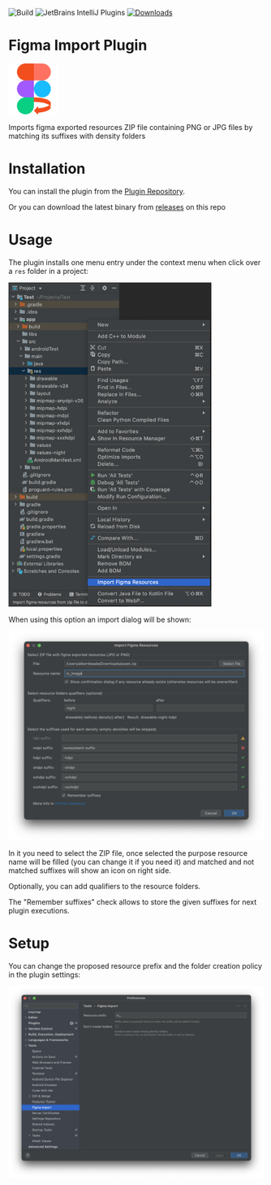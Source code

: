 ![Build](https://github.com/abeade/figma-import-plugin/workflows/Build/badge.svg)
![JetBrains IntelliJ Plugins](https://img.shields.io/jetbrains/plugin/v/12037-import-figma-resources.svg?color=green&style=plastic)
[![Downloads](https://img.shields.io/jetbrains/plugin/d/12037-import-figma.svg)](https://plugins.jetbrains.com/plugin/12037-import-figma)

# Figma Import Plugin
<img src="src/main/resources/META-INF/pluginIcon.svg" width="100" />

<!-- Plugin description -->
Imports figma exported resources ZIP file containing PNG or JPG files by matching its suffixes with density folders
<!-- Plugin description end -->

# Installation
You can install the plugin from the [Plugin Repository](https://plugins.jetbrains.com/plugin/12037-import-figma-resources).

Or you can download the latest binary from [releases](https://github.com/abeade/figma-import-plugin/releases) on this repo

# Usage
The plugin installs one menu entry under the context menu when click over a `res` folder in a project:

<img src="images/popup.png" width="400" />

When using this option an import dialog will be shown:

<img src="images/dialog.png" width="700" />

In it you need to select the ZIP file, once selected the purpose resource name will be filled (you can change it if you need it) and matched and not matched suffixes will show an icon on right side.

Optionally, you can add qualifiers to the resource folders.

The "Remember suffixes" check allows to store the given suffixes for next plugin executions.

# Setup
You can change the proposed resource prefix and the folder creation policy in the plugin settings:

<img src="images/settings.png" width="700" />

